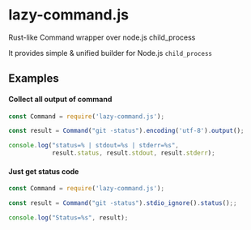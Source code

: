 lazy-command.js
===============

Rust-like Command wrapper over node.js child_process

It provides simple & unified builder for Node.js `child_process`


## Examples

#### Collect all output of command

```javascript
const Command = require('lazy-command.js');

const result = Command("git -status").encoding('utf-8').output();

console.log("status=% | stdout=%s | stderr=%s",
            result.status, result.stdout, result.stderr);
```

#### Just get status code

```javascript
const Command = require('lazy-command.js');

const result = Command("git -status").stdio_ignore().status();;

console.log("Status=%s", result);
```
